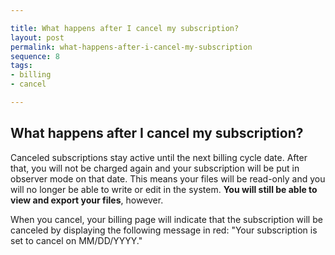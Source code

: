 ```yaml
---

title: What happens after I cancel my subscription?
layout: post
permalink: what-happens-after-i-cancel-my-subscription
sequence: 8
tags:
- billing
- cancel

---
```


## What happens after I cancel my subscription?
Canceled subscriptions stay active until the next billing cycle date. After that, you will not be charged again and your subscription will be put in observer mode on that date. This means your files will be read-only and you will no longer be able to write or edit in the system. **You will still be able to view and export your files**, however. 

When you cancel, your billing page will indicate that the subscription will be canceled by displaying the following message in red: "Your subscription is set to cancel on MM/DD/YYYY."
